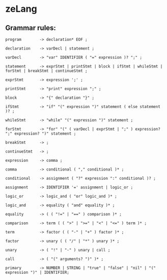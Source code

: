 # zeLang

## Grammar rules:

`program        -> declaration* EOF ;`

`declaration    -> varDecl | statement ;`

`varDecl        -> "var" IDENTIFIER ( "=" expression )? ";" ;`

`statement      -> exprStmt | printStmt | block | ifStmt | whileStmt | forStmt | breakStmt | continueStmt ;`

`exprStmt       -> expression ';' ;`

`printStmt      -> "print" expression ";" ;`

`block          -> "{" declaration "}" ;`

`ifStmt         -> "if" "(" expression ")" statement ( else statement )? ;`

`whileStmt      -> "while" "(" expression ")" statement ;`

`forStmt        -> "for" "(" ( varDecl | exprStmt | ";" ) expression? ";" expression? ")" statement ;`

`breakStmt      -> ;`

`continueStmt   -> ;`

`expression     -> comma ;`

`comma          -> conditional ( "," conditional )* ;`

`conditional    -> assignment ( "?" expression ":" conditional )? ;`

`assignment     -> IDENTIFIER '=' assignment | logic_or ;`

`logic_or       -> logic_and ( "or" logic_and )* ;`

`logic_and      -> equality ( "and" equality )* ;`

`equality       -> ( ( "!=" | "==" ) comparison )* ;`

`comparison     -> term ( ( ">" | ">=" | "<" | "<=" ) term )* ;`

`term           -> factor ( ( "-" | "+" ) factor )* ;`

`factor         -> unary ( ( "/" | "*" ) unary )* ;`

`unary          -> ( "!" | "-" ) unary | call ;`

`call           -> ( "(" arguments? ")" )* ;`

`primary        -> NUMBER | STRING | "true" | "false" | "nil" | "(" expression ")" | IDENTIFIER;`